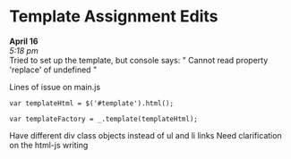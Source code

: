 # Template Assignment Edits

<b>April 16</b></br>
<i>5:18 pm</i></br>
Tried to set up the template, but console says: 
  " Cannot read property 'replace' of undefined "
  
  Lines of issue on main.js </br>
  
    var templateHtml = $('#template').html();

	var templateFactory = _.template(templateHtml);

Have different div class objects instead of ul and li links
Need clarification on the html-js writing
